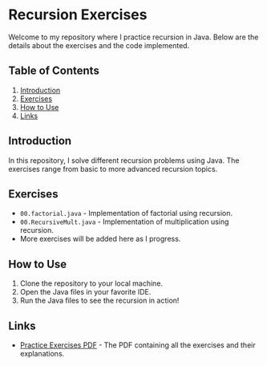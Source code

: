 # Recursion Exercises

Welcome to my repository where I practice recursion in Java. Below are the details about the exercises and the code implemented.

## Table of Contents
1. [Introduction](#introduction)
2. [Exercises](#exercises)
3. [How to Use](#how-to-use)
4. [Links](#links)

## Introduction
In this repository, I solve different recursion problems using Java. The exercises range from basic to more advanced recursion topics.

## Exercises
- `00.factorial.java` - Implementation of factorial using recursion.
- `00.RecursiveMult.java` - Implementation of multiplication using recursion.
- More exercises will be added here as I progress.

## How to Use
1. Clone the repository to your local machine.
2. Open the Java files in your favorite IDE.
3. Run the Java files to see the recursion in action!

## Links
- [Practice Exercises PDF](PracticeExercises.pdf) - The PDF containing all the exercises and their explanations.

